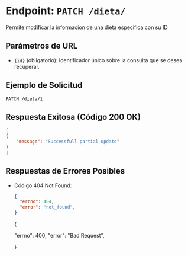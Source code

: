 # Endpoint: `PATCH /dieta/`

Permite modificar la informacion de una dieta especifica con su ID 

## Parámetros de URL
- `{id}` (obligatorio): Identificador único sobre la consulta que se desea recuperar.

## Ejemplo de Solicitud
```http
PATCH /dieta/1
```

## Respuesta Exitosa (Código 200 OK)
```json
[
{
    "message": "Successfull partial update"
}
]
```

## Respuestas de Errores Posibles
- Código 404 Not Found:

  ```json
  {
    "errno": 404,
    "error": "not_found",
  }
  ```

  {


    "errno": 400,
    "error": "Bad Request",

  }